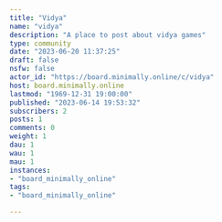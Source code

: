 ```yaml
---
title: "Vidya" 
name: "vidya"
description: "A place to post about vidya games"
type: community
date: "2023-06-20 11:37:25"
draft: false
nsfw: false
actor_id: "https://board.minimally.online/c/vidya"
host: board.minimally.online
lastmod: "1969-12-31 19:00:00"
published: "2023-06-14 19:53:32"
subscribers: 2
posts: 1
comments: 0
weight: 1
dau: 1
wau: 1
mau: 1
instances:
- "board_minimally_online"
tags: 
- "board_minimally_online"

---
```

